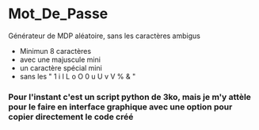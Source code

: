 # Mot_De_Passe
Générateur de MDP aléatoire, sans les caractères ambigus


- Minimun 8 caractères
- avec une majuscule mini
- un caractère spécial mini
- sans les " 1 i l L o O 0 u U v V % & "

### Pour l'instant c'est un script python de 3ko, mais je m'y attèle pour le faire en interface graphique avec une option pour copier directement le code créé 
